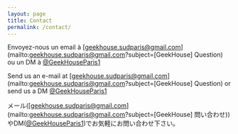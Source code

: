 ```yaml
---
layout: page
title: Contact
permalink: /contact/
---
```


Envoyez-nous un email à [geekhouse.sudparis@gmail.com](mailto:geekhouse.sudparis@gmail.com?subject=[GeekHouse] Question) ou un DM à [@GeekHouseParis1](https://twitter.com/GeekHouseParis1)

Send us an e-mail at [geekhouse.sudparis@gmail.com](mailto:geekhouse.sudparis@gmail.com?subject=[GeekHouse] Question) or send us a DM [@GeekHouseParis1](https://twitter.com/GeekHouseParis1)

メール([geekhouse.sudparis@gmail.com](mailto:geekhouse.sudparis@gmail.com?subject=[GeekHouse] 問い合わせ))やDM([@GeekHouseParis1](https://twitter.com/GeekHouseParis1))でお気軽にお問い合わせ下さい。
